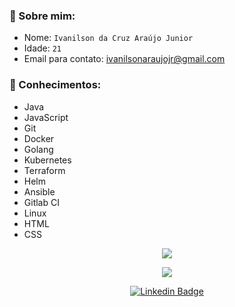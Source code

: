 ### :bust_in_silhouette: Sobre mim: 
- Nome: `Ivanilson da Cruz Araújo Junior`
- Idade: `21`
- Email para contato: [ivanilsonaraujojr@gmail.com](mailto:ivanilsonaraujojr@gmail.com)

### :crystal_ball: Conhecimentos:
* Java
* JavaScript
* Git
* Docker
* Golang
* Kubernetes
* Terraform
* Helm
* Ansible
* Gitlab CI
* Linux
* HTML
* CSS

<p align="center">
  <img align="center" src="https://github-readme-stats.vercel.app/api?username=ivanilsonaraujojr&show_icons=true&theme=radical"> 
</p>

<p align="center">
  <img align="center" src="https://github-readme-stats.vercel.app/api/top-langs/?username=ivanilsonaraujojr&layout=compact&theme=radical"> 
</p>

<p align="center">
<a href="https://www.linkedin.com/in/ivanilson-junior-052937186/" target="blank"><img alt="Linkedin Badge" src="https://img.shields.io/badge/LinkedIn-0077B5?style=for-the-badge&logo=linkedin&logoColor=white"/></a>
</p>
